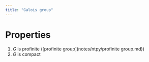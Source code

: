 ```yaml
---
title: "Galois group"
---
```


# Properties
1. $G$ is profinite ([profinite group](notes/ntpy/profinite group.md))
2. $G$ is compact
